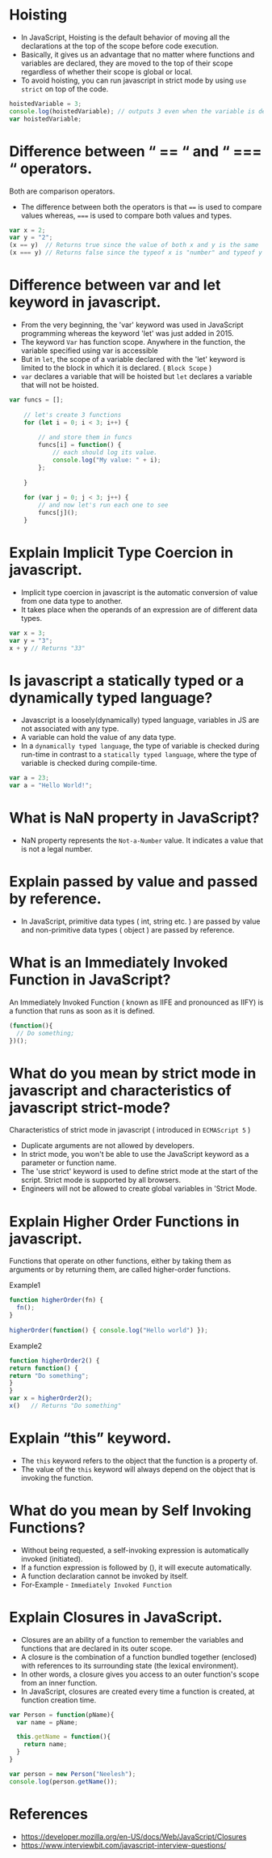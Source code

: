 
# Hoisting

- In JavaScript, Hoisting is the default behavior of moving all the declarations at the top of the scope before code execution. 
- Basically, it gives us an advantage that no matter where functions and variables are declared, they are moved to the top of their scope regardless of whether their scope is global or local.
- To avoid hoisting, you can run javascript in strict mode by using `use strict` on top of the code.

```javascript
hoistedVariable = 3;
console.log(hoistedVariable); // outputs 3 even when the variable is declared after it is initialized	
var hoistedVariable;
```

# Difference between “ == “ and “ === “ operators.

Both are comparison operators. 
- The difference between both the operators is that `==` is used to compare values whereas, `===` is used to compare both values and types.

```javascript
var x = 2;
var y = "2";
(x == y)  // Returns true since the value of both x and y is the same
(x === y) // Returns false since the typeof x is "number" and typeof y is "string"
```

# Difference between var and let keyword in javascript.

- From the very beginning, the 'var' keyword was used in JavaScript programming whereas the keyword 'let' was just added in 2015.
- The keyword `Var` has function scope. Anywhere in the function, the variable specified using var is accessible 
- But in `let`, the scope of a variable declared with the 'let' keyword is limited to the block in which it is declared. ( `Block Scope` )
- `var` declares a variable that will be hoisted but `let` declares a variable that will not be hoisted.

```javascript
var funcs = [];
    
    // let's create 3 functions
    for (let i = 0; i < 3; i++) {
        
        // and store them in funcs
        funcs[i] = function() {
            // each should log its value.
            console.log("My value: " + i);
        };
    
    }
    
    for (var j = 0; j < 3; j++) {
        // and now let's run each one to see
        funcs[j]();
    }
```

# Explain Implicit Type Coercion in javascript.
- Implicit type coercion in javascript is the automatic conversion of value from one data type to another. 
- It takes place when the operands of an expression are of different data types.

```javascript
var x = 3;
var y = "3";
x + y // Returns "33" 
```

# Is javascript a statically typed or a dynamically typed language?
- Javascript is a loosely(dynamically) typed language, variables in JS are not associated with any type. 
- A variable can hold the value of any data type.
- In a `dynamically typed language`, the type of variable is checked during run-time in contrast to a `statically typed language`, where the type of variable is checked during compile-time.

```javascript
var a = 23;
var a = "Hello World!";
```

# What is NaN property in JavaScript?
- NaN property represents the `Not-a-Number` value. It indicates a value that is not a legal number.

# Explain passed by value and passed by reference.
- In JavaScript, primitive data types ( int, string etc. ) are passed by value and non-primitive data types ( object ) are passed by reference.

# What is an Immediately Invoked Function in JavaScript?

An Immediately Invoked Function ( known as IIFE and pronounced as IIFY) is a function that runs as soon as it is defined.

```javascript
(function(){ 
  // Do something;
})();
```

# What do you mean by strict mode in javascript and characteristics of javascript strict-mode?

Characteristics of strict mode in javascript ( introduced in `ECMAScript 5` )
- Duplicate arguments are not allowed by developers.
- In strict mode, you won't be able to use the JavaScript keyword as a parameter or function name.
- The 'use strict' keyword is used to define strict mode at the start of the script. Strict mode is supported by all browsers.
- Engineers will not be allowed to create global variables in 'Strict Mode.

# Explain Higher Order Functions in javascript.

Functions that operate on other functions, either by taking them as arguments or by returning them, are called higher-order functions.

Example1
```javascript
function higherOrder(fn) {
  fn();
}
   
higherOrder(function() { console.log("Hello world") });
```

Example2
```javascript
function higherOrder2() {
return function() {
return "Do something";
}
}      
var x = higherOrder2();
x()   // Returns "Do something"
```

# Explain “this” keyword.
- The `this` keyword refers to the object that the function is a property of.
- The value of the `this` keyword will always depend on the object that is invoking the function.

# What do you mean by Self Invoking Functions?
- Without being requested, a self-invoking expression is automatically invoked (initiated). 
- If a function expression is followed by (), it will execute automatically. 
- A function declaration cannot be invoked by itself.
- For-Example - `Immediately Invoked Function`

# Explain Closures in JavaScript.
- Closures are an ability of a function to remember the variables and functions that are declared in its outer scope.
- A closure is the combination of a function bundled together (enclosed) with references to its surrounding state (the lexical environment).
- In other words, a closure gives you access to an outer function's scope from an inner function.
- In JavaScript, closures are created every time a function is created, at function creation time.

```javascript
var Person = function(pName){
  var name = pName;

  this.getName = function(){
    return name;
  }
}

var person = new Person("Neelesh");
console.log(person.getName());
```


# References
- https://developer.mozilla.org/en-US/docs/Web/JavaScript/Closures
- https://www.interviewbit.com/javascript-interview-questions/



